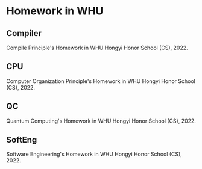 # Homework in WHU

## Compiler

Compile Principle's Homework in WHU Hongyi Honor School (CS), 2022.

## CPU

Computer Organization Principle's Homework in WHU Hongyi Honor School (CS), 2022.

## QC

Quantum Computing's Homework in WHU Hongyi Honor School (CS), 2022.

## SoftEng

Software Engineering's Homework in WHU Hongyi Honor School (CS), 2022.
